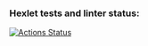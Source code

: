 ### Hexlet tests and linter status:
[![Actions Status](https://github.com/justBogdan/java-project-61/workflows/hexlet-check/badge.svg)](https://github.com/justBogdan/java-project-61/actions)
